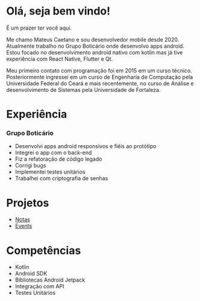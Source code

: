 # Olá, seja bem vindo!

É um prazer ter você aqui.

Me chamo Mateus Caetano e sou desenvolvedor mobile desde 2020.
Atualmente trabalho no Grupo Boticário onde desenvolvo apps android.
Estou focado no desenvolvimento android nativo com kotlin mas já tive experiência com React Native, Flutter e Qt.

Meu primeiro contato com programação foi em 2015 em um curso técnico. Posteriormente ingressei em um curso de Engenharia de Computação pela Universidade Federal do Ceará e mais recentemente, no curso de Análise e desenvolvimento de Sistemas pela Universidade de Fortaleza.

# Experiência

### Grupo Boticário

- Desenvolvi apps android responsivos e fiéis ao protótipo
- Integrei o app com o back-end
- Fiz a refatoração de código legado
- Corrigi bugs
- Implementei testes unitários
- Trabalhei com criptografia de senhas

# Projetos

- [Notas](https://github.com/mateus-l-caetano/notes)
- [Events](https://github.com/mateus-l-caetano/Events)

# Competências
- Kotlin
- Android SDK
- Bibliotecas Android Jetpack
- Integração com API
- Testes Unitários
